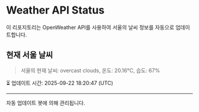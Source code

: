 
# Weather API Status

이 리포지토리는 OpenWeather API를 사용하여 서울의 날씨 정보를 자동으로 업데이트합니다.

## 현재 서울 날씨
> 서울의 현재 날씨: overcast clouds, 온도: 20.16°C, 습도: 67%

⏳ 업데이트 시간: 2025-09-22 18:20:47 (UTC)

---
자동 업데이트 봇에 의해 관리됩니다.
